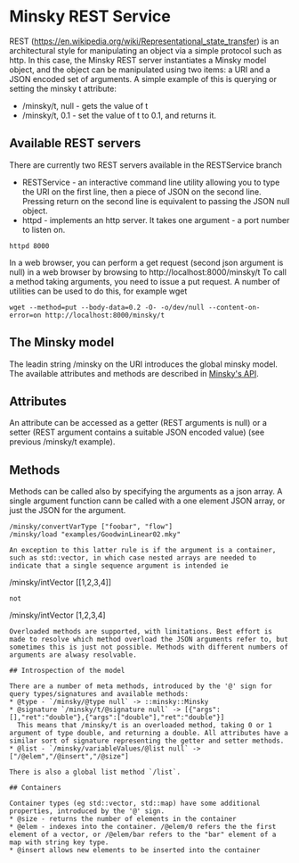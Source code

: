 # Minsky REST Service

REST (https://en.wikipedia.org/wiki/Representational_state_transfer) is an architectural style for manipulating an object via a simple protocol such as http. In this case, the Minsky REST server instantiates a Minsky model object, and the object can be manipulated using two items: a URI and a JSON encoded set of arguments. A simple example of this is querying or setting the minsky t attribute:
   * /minsky/t, null  - gets the value of t
   * /minsky/t, 0.1   - set the value of t to 0.1, and returns it.
   
## Available REST servers
There are currently two REST servers available in the RESTService branch
   * RESTService - an interactive command line utility allowing you to type the URI on the first line, then a piece of JSON on the second line. Pressing return on the second line is equivalent to passing the JSON null object.
   * httpd - implements an http server. It takes one argument - a port number to listen on.
   ~~~~
   httpd 8000
   ~~~~
   In a web browser, you can perform a get request (second json argument is null) in a web browser by browsing to http://localhost:8000/minsky/t
   To call a method taking arguments, you need to issue a put request. A number of utilities can be used to do this, for example wget
   ~~~~
   wget --method=put --body-data=0.2 -O- -o/dev/null --content-on-error=on http://localhost:8000/minsky/t
   ~~~~
   
## The Minsky model
The leadin string /minsky on the URI introduces the global minsky model.
The available attributes and methods are described in [Minsky's API](https://minsky.sourceforge.net/doxydoc/html/). 

## Attributes
An attribute can be accessed as a getter (REST arguments is null) or a setter (REST argument contains a suitable JSON encoded value) (see previous /minsky/t example).

## Methods
Methods can be called also by specifying the arguments as a json array. A single argument function cann be called with a one element JSON array, or just the JSON for the argument. 

~~~~
/minsky/convertVarType ["foobar", "flow"]
/minsky/load "examples/GoodwinLinear02.mky"

An exception to this latter rule is if the argument is a container, such as std::vector, in which case nested arrays are needed to indicate that a single sequence argument is intended ie
~~~~
/minsky/intVector [[1,2,3,4]]
~~~~
not
~~~~
/minsky/intVector [1,2,3,4]
~~~~
Overloaded methods are supported, with limitations. Best effort is made to resolve which method overload the JSON arguments refer to, but sometimes this is just not possible. Methods with different numbers of arguments are alwasy resolvable.

## Introspection of the model

There are a number of meta methods, introduced by the '@' sign for query types/signatures and available methods:
* @type - `/minsky/@type null` -> ::minsky::Minsky
* @signature `/minsky/t/@signature null` -> [{"args":[],"ret":"double"},{"args":["double"],"ret":"double"}]
  This means that /minsky/t is an overloaded method, taking 0 or 1 argument of type double, and returning a double. All attributes have a similar sort of signature representing the getter and setter methods.
* @list - `/minsky/variableValues/@list null` -> ["/@elem","/@insert","/@size"]

There is also a global list method `/list`.

## Containers

Container types (eg std::vector, std::map) have some additional properties, introduced by the '@' sign.
* @size - returns the number of elements in the container
* @elem - indexes into the container. /@elem/0 refers the the first element of a vector, or /@elem/bar refers to the "bar" element of a map with string key type.
* @insert allows new elements to be inserted into the container

